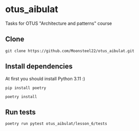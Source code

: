# otus_aibulat
Tasks for OTUS "Architecture and patterns" course
## Clone
```
git clone https://github.com/Moonsteel22/otus_aibulat.git
```

## Install dependencies
At first you should install Python 3.11 :)
```
pip install poetry
```
```
poetry install
```

## Run tests
```
poetry run pytest otus_aibulat/lesson_6/tests
```
